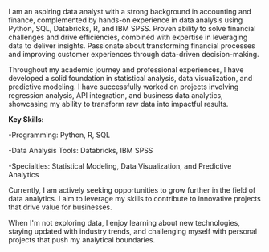 I am an aspiring data analyst with a strong background in accounting and finance, complemented by hands-on experience in data analysis using Python, SQL, Databricks, R, and IBM SPSS. Proven ability to solve financial challenges and drive efficiencies, combined with expertise in leveraging data to deliver insights. Passionate about transforming financial processes and improving customer experiences through data-driven decision-making.

Throughout my academic journey and professional experiences, I have developed a solid foundation in statistical analysis, data visualization, and predictive modeling. I have successfully worked on projects involving regression analysis, API integration, and business data analytics, showcasing my ability to transform raw data into impactful results.

**Key Skills:**

-Programming: Python, R, SQL

-Data Analysis Tools: Databricks, IBM SPSS

-Specialties: Statistical Modeling, Data Visualization, and Predictive Analytics

Currently, I am actively seeking opportunities to grow further in the field of data analytics. I aim to leverage my skills to contribute to innovative projects that drive value for businesses.

When I'm not exploring data, I enjoy learning about new technologies, staying updated with industry trends, and challenging myself with personal projects that push my analytical boundaries.
